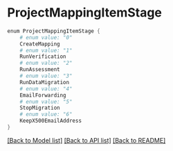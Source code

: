 # ProjectMappingItemStage
```powershell
enum ProjectMappingItemStage {
    # enum value: "0"
    CreateMapping
    # enum value: "1"
    RunVerification
    # enum value: "2"
    RunAssessment
    # enum value: "3"
    RunDataMigration
    # enum value: "4"
    EmailForwarding
    # enum value: "5"
    StopMigration
    # enum value: "6"
    KeepX500EmailAddress
}
```


[[Back to Model list]](../README.md#documentation-for-models) [[Back to API list]](../README.md#documentation-for-api-endpoints) [[Back to README]](../README.md)
